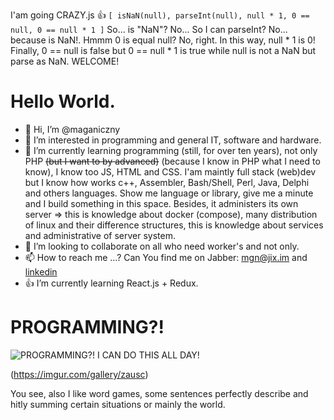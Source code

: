  I'am going CRAZY.js 👍 ```[ isNaN(null), parseInt(null), null * 1, 0 == null, 0 == null * 1 ]```
 So... is "NaN"? No...
 So I can parseInt? No... because is NaN!.
 Hmmm 0 is equal null? No, right. 
 In this way, null * 1 is 0!
 Finally, 0 == null is false but 0 == null * 1 is true while null is not a NaN but parse as NaN. WELCOME!

# Hello World.
- 👋 Hi, I’m @maganiczny
- 👀 I’m interested in programming and general IT, software and hardware.
- 🌱 I’m currently learning programming (still, for over ten years), not only PHP ~~(but I want to by advanced)~~ (because I know in PHP what I need to know), I know too JS, HTML and CSS. I'am maintly full stack (web)dev but I know how works c++, Assembler, Bash/Shell, Perl, Java, Delphi and others languages. Show me language or library, give me a minute and I build something in this space. Besides, it administers its own server => this is knowledge about docker (compose), many distribution of linux and their difference structures, this is knowledge about services and administrative of server system.
- 💞️ I’m looking to collaborate on all who need worker's and not only. 
- 📫 How to reach me ...? Can You find me on Jabber: mgn@jix.im and [linkedin](https://www.linkedin.com/in/robert-%C5%82uczak-694974228/)
- 👍 I’m currently learning React.js + Redux.

# PROGRAMMING?!
![PROGRAMMING?! I CAN DO THIS ALL DAY!](https://sharkson.eu/img/icandothisallday.gif "PROGRAMMING?! I CAN DO THIS ALL DAY!")

(https://imgur.com/gallery/zausc)

You see, also I like word games, some sentences perfectly describe and hitly summing certain situations or mainly the world.

<!---
maganiczny/maganiczny is a ✨ special ✨ repository because its `README.md` (this file) appears on your GitHub profile.
You can click the Preview link to take a look at your changes.
--->
